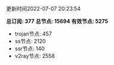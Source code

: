 更新时间2022-07-07 20:23:54

**总订阅: 377**
**总节点: 15694**
**有效节点: 5275**
- trojan节点: 457
- ss节点: 2120
- ssr节点: 140
- v2ray节点: 2558
